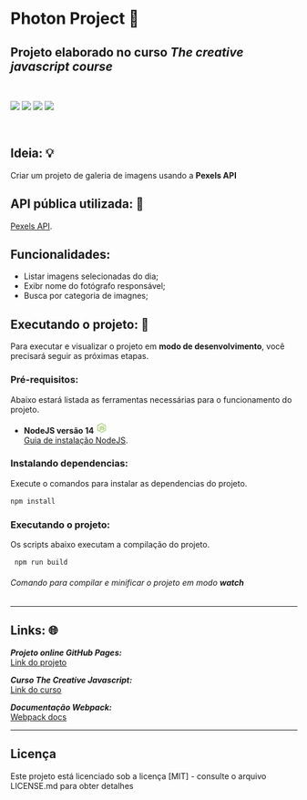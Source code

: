 # Photon Project 📸
## Projeto elaborado no curso ***The creative javascript course***

<br>
<p float="left">
 <img src="https://img.shields.io/badge/npm-CB3837?style=for-the-badge&logo=npm&logoColor=white">
 <img src="https://img.shields.io/badge/webpack-%238DD6F9.svg?style=for-the-badge&logo=webpack&logoColor=black">
 <img src="https://img.shields.io/badge/JavaScript-F7DF1E?style=for-the-badge&logo=javascript&logoColor=black">
 <img src="https://img.shields.io/badge/Babel-F9DC3e?style=for-the-badge&logo=babel&logoColor=black">
</p>
<br>

## Ideia: 💡
Criar um projeto de galeria de imagens usando a **Pexels API**

## API pública utilizada: 🤝
[<ins>Pexels API</ins>](https://help.pexels.com/hc/en-us/categories/900001326143-API).

## Funcionalidades:
- Listar imagens selecionadas do dia;
- Exibr nome do fotógrafo responsável;
- Busca por categoria de imagnes;

## Executando o projeto: 🚀
Para executar e visualizar o projeto em **modo de desenvolvimento**, você precisará seguir as próximas etapas.

### Pré-requisitos:
Abaixo estará listada as ferramentas necessárias para o funcionamento do projeto.
- **NodeJS versão 14** <img src="https://raw.githubusercontent.com/PKief/vscode-material-icon-theme/main/icons/nodejs.svg" height="20" /><br>
  [<ins>Guia de instalação NodeJS</ins>](https://nodejs.org/en/).
  
### Instalando dependencias:
Execute o comandos para instalar as dependencias do projeto.
   ```sh
   npm install
   ```  
  
### Executando o projeto:
Os scripts abaixo executam a compilação do projeto.
  ```sh
   npm run build
   ```
   ###### Comando para compilar e minificar o projeto em modo ***watch***

---
## Links: 🌐
***Projeto online GitHub Pages:***<br>
[<ins>Link do projeto</ins>](https://caioliveira277.github.io/photonProject/)

***Curso The Creative Javascript:***<br>
[<ins>Link do curso</ins>](https://developedbyed.com/p/the-creative-javascript-course)

***Documentação Webpack:***<br>
[<ins>Webpack docs</ins>](https://webpack.js.org/)

---
## Licença
Este projeto está licenciado sob a licença [MIT] - consulte o arquivo LICENSE.md para obter detalhes
